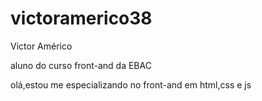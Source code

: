 # victoramerico38
 Victor Américo

 aluno do curso front-and da EBAC

 olá,estou me especializando no front-and em html,css e js

